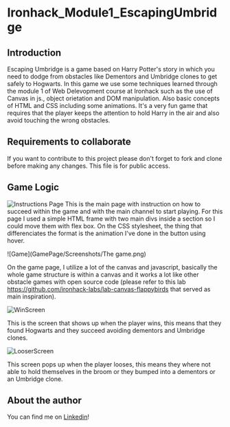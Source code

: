 # Ironhack_Module1_EscapingUmbridge
## Introduction
Escaping Umbridge is a game based on Harry Potter's story in which you need to dodge from obstacles like Dementors and Umbridge clones to get safely to Hogwarts.
In this game we use some techniques learned through the module 1 of Web Delevopment course at Ironhack such as the use of Canvas in js., object orietation and DOM manipulation.
Also basic concepts of HTML and CSS including some animations.
It's a very fun game that requires that the player keeps the attention to hold Harry in the air and also avoid touching the wrong obstacles.
## Requirements to collaborate
If you want to contribute to this project please don't forget to fork and clone before making any changes. This file is for public access.
## Game Logic
![Instructions Page](/GamePage/Screenshots/PaginaInicial.png)
This is the main page with instruction on how to succeed within the game and with the main channel to start playing. For this page I used a simple HTML frame with two main divs inside a section so I could move them with flex box. On the CSS stylesheet, the thing that differenciates the format is the animation I've done in the button using hover.

![Game](GamePage/Screenshots/The game.png)

On the game page, I utilize a lot of the canvas and javascript, basically the whole game structure is within a canvas and it works a lot like other obstacle games with open source code (please refer to this lab https://github.com/ironhack-labs/lab-canvas-flappybirds that served as main inspiration).

![WinScreen](GamePage/Screenshots/Win.png)

This is the screen that shows up when the player wins, this means that they found Hogwarts and they succeed avoiding dementors and Umbridge clones.

![LooserScreen](GamePage/Screenshots/Lost.png)

This screen pops up when the player looses, this means they where not able to hold themselves in the broom or they bumped into a dementors or an Umbridge clone.
## About the author
You can find me on [Linkedin](https://www.linkedin.com/in/isis-abreu/)!






